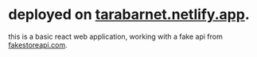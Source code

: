 # deployed on  [tarabarnet.netlify.app](https://tarabarnet.netlify.app/).

this is a basic react web application, working with a fake api from [fakestoreapi.com](https://fakestoreapi.com).
